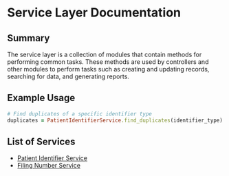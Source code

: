 # Service Layer Documentation
## Summary
The service layer is a collection of modules that contain methods for performing common tasks. These methods are used by controllers and other modules to perform tasks such as creating and updating records, searching for data, and generating reports.

## Example Usage
```ruby
# Find duplicates of a specific identifier type
duplicates = PatientIdentifierService.find_duplicates(identifier_type)
```

## List of Services
- [Patient Identifier Service](docs/patient_identifier_service.md)
- [Filing Number Service](docs/filing_number_service.md)